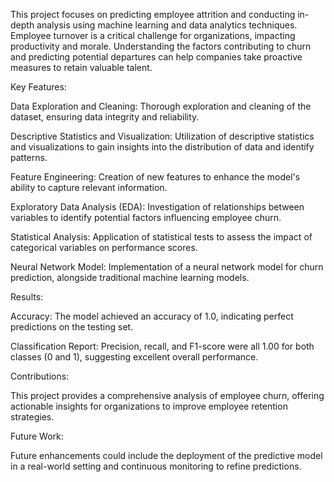 This project focuses on predicting employee attrition and conducting in-depth analysis using machine learning and data analytics techniques. Employee turnover is a critical challenge for organizations, impacting productivity and morale. Understanding the factors contributing to churn and predicting potential departures can help companies take proactive measures to retain valuable talent.

Key Features:

Data Exploration and Cleaning: Thorough exploration and cleaning of the dataset, ensuring data integrity and reliability.

Descriptive Statistics and Visualization: Utilization of descriptive statistics and visualizations to gain insights into the distribution of data and identify patterns.

Feature Engineering: Creation of new features to enhance the model's ability to capture relevant information.

Exploratory Data Analysis (EDA): Investigation of relationships between variables to identify potential factors influencing employee churn.

Statistical Analysis: Application of statistical tests to assess the impact of categorical variables on performance scores.

Neural Network Model: Implementation of a neural network model for churn prediction, alongside traditional machine learning models.

Results:

Accuracy: The model achieved an accuracy of 1.0, indicating perfect predictions on the testing set.

Classification Report: Precision, recall, and F1-score were all 1.00 for both classes (0 and 1), suggesting excellent overall performance.

Contributions:

This project provides a comprehensive analysis of employee churn, offering actionable insights for organizations to improve employee retention strategies.

Future Work:

Future enhancements could include the deployment of the predictive model in a real-world setting and continuous monitoring to refine predictions.
